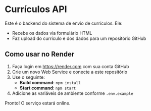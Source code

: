 # Currículos API

Este é o backend do sistema de envio de currículos. Ele:

- Recebe os dados via formulário HTML
- Faz upload do currículo e dos dados para um repositório GitHub

## Como usar no Render

1. Faça login em https://render.com com sua conta GitHub
2. Crie um novo Web Service e conecte a este repositório
3. Use o seguinte:
   - **Build command**: `npm install`
   - **Start command**: `npm start`
4. Adicione as variáveis de ambiente conforme `.env.example`

Pronto! O serviço estará online.
